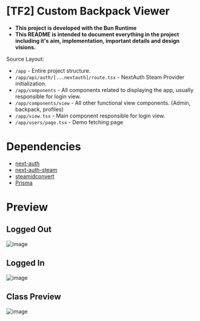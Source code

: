 # [TF2] Custom Backpack Viewer

- **This project is developed with the Bun Runtime**
- **This README is intended to document everything in the project including it's aim, implementation, important details and design visions.**

Source Layout:
- `/app` - Entire project structure.
- `/app/api/auth/[...nextauth]/route.tsx` - NextAuth Steam Provider initialization.
- `/app/components` - All components related to displaying the app, usually responsible for login view.
- `/app/components/view` - All other functional view components. (Admin, backpack, profiles)
- `/app/view.tsx` - Main component responsible for login view.
- `/app/users/page.tsx` - Demo fetching page

# Dependencies

- [next-auth](https://next-auth.js.org/)
- [next-auth-steam](https://github.com/Nekonyx/next-auth-steam)
- [steamidconvert](https://www.npmjs.com/package/steamidconvert)
- [Prisma](https://www.prisma.io/)

# Preview

## Logged Out

![image](https://github.com/keybangz/custom-backpack-viewer/assets/23132897/4832e5b5-c7c3-49c6-953b-5c466d6013f1)

## Logged In

![image](https://github.com/keybangz/custom-backpack-viewer/assets/23132897/cd087f43-553d-4084-a08b-b5f974563db4)

## Class Preview

![image](https://github.com/keybangz/custom-backpack-viewer/assets/23132897/5507ebce-5a37-48f7-9d69-d2073173f369)

